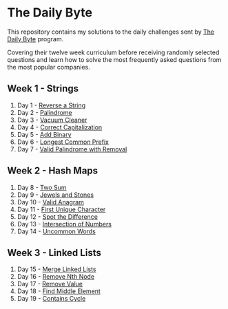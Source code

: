 # The Daily Byte

This repository contains my solutions to the daily challenges sent by [The Daily Byte](https://thedailybyte.dev/) program.

Covering their twelve week curriculum before receiving randomly selected questions and learn how to solve the most frequently asked questions from the most popular companies.

## Week 1 - Strings

1. Day 1 - [Reverse a String](https://github.com/emlez/daily-byte/blob/main/bytes/strings/reverseString.ts)
1. Day 2 - [Palindrome](https://github.com/emlez/daily-byte/blob/main/bytes/strings/palindrome.ts)
1. Day 3 - [Vacuum Cleaner](https://github.com/emlez/daily-byte/blob/main/bytes/strings/vacuumCleaner.ts)
1. Day 4 - [Correct Capitalization](https://github.com/emlez/daily-byte/blob/main/bytes/strings/correctCapitalization.ts)
1. Day 5 - [Add Binary](https://github.com/emlez/daily-byte/blob/main/bytes/strings/addBinary.ts)
1. Day 6 - [Longest Common Prefix](https://github.com/emlez/daily-byte/blob/main/bytes/strings/longestCommonPrefix.ts)
1. Day 7 - [Valid Palindrome with Removal](https://github.com/emlez/daily-byte/blob/main/bytes/strings/validPalindromeWithRemoval.ts)

## Week 2 - Hash Maps

1. Day 8 - [Two Sum](https://github.com/emlez/daily-byte/blob/main/bytes/hash_maps/twoSum.ts)
1. Day 9 - [Jewels and Stones](https://github.com/emlez/daily-byte/blob/main/bytes/hash_maps/jewelsStones.ts)
1. Day 10 - [Valid Anagram](https://github.com/emlez/daily-byte/blob/main/bytes/hash_maps/validAnagram.ts)
1. Day 11 - [First Unique Character](https://github.com/emlez/daily-byte/blob/main/bytes/hash_maps/firstUniqueCharacter.ts)
1. Day 12 - [Spot the Difference](https://github.com/emlez/daily-byte/blob/main/bytes/hash_maps/spotDifference.ts)
1. Day 13 - [Intersection of Numbers](https://github.com/emlez/daily-byte/blob/main/bytes/hash_maps/intersectionNumbers.ts)
1. Day 14 - [Uncommon Words](https://github.com/emlez/daily-byte/blob/main/bytes/hash_maps/uncommonWords.ts)

## Week 3 - Linked Lists

1. Day 15 - [Merge Linked Lists](https://github.com/emlez/daily-byte/blob/main/bytes/hash_maps/mergeLinkedLists.ts)
1. Day 16 - [Remove Nth Node](https://github.com/emlez/daily-byte/blob/main/bytes/hash_maps/removeNthNode.ts)
1. Day 17 - [Remove Value](https://github.com/emlez/daily-byte/blob/main/bytes/hash_maps/removeValue.ts)
1. Day 18 - [Find Middle Element](https://github.com/emlez/daily-byte/blob/main/bytes/hash_maps/findMiddleElement.ts)
1. Day 19 - [Contains Cycle](https://github.com/emlez/daily-byte/blob/main/bytes/hash_maps/containsCycle.ts)

